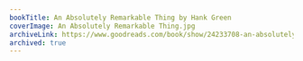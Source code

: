 ```yaml
---
bookTitle: An Absolutely Remarkable Thing by Hank Green
coverImage: An Absolutely Remarkable Thing.jpg
archiveLink: https://www.goodreads.com/book/show/24233708-an-absolutely-remarkable-thing
archived: true
---
```

